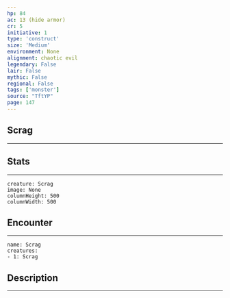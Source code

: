 ```yaml
---
hp: 84
ac: 13 (hide armor)
cr: 5
initiative: 1
type: 'construct'    
size: 'Medium'
environment: None
alignment: chaotic evil
legendary: False
lair: False
mythic: False
regional: False
tags: ['monster']
source: "TftYP"
page: 147
---
```


## Scrag
---



## Stats
---

```statblock
creature: Scrag
image: None
columnHeight: 500
columnWidth: 500
```

## Encounter
---

```encounter-table
name: Scrag
creatures:
- 1: Scrag
```

## Description
---




